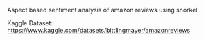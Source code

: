 Aspect based sentiment analysis of amazon reviews using snorkel 

Kaggle Dataset: https://www.kaggle.com/datasets/bittlingmayer/amazonreviews

